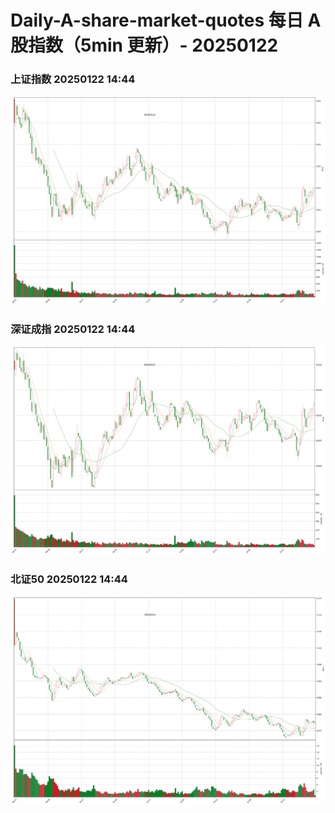 
# Daily-A-share-market-quotes 每日 A 股指数（5min 更新）- 20250122

### 上证指数 20250122 14:44
![](./fig/2025/1/20250122-sh000001.png)

### 深证成指 20250122 14:44
![](./fig/2025/1/20250122-sz399001.png)

### 北证50 20250122 14:44
![](./fig/2025/1/20250122-bj899050.png)
